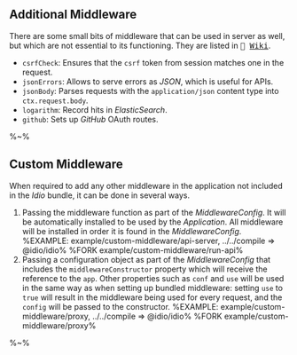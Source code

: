 ## Additional Middleware

There are some small bits of middleware that can be used in server as well, but which are not essential to its functioning. They are listed in <kbd>📖 [Wiki](../../wiki/Additional_Middleware)</kbd>.

- `csrfCheck`: Ensures that the `csrf` token from session matches one in the request.
- `jsonErrors`: Allows to serve errors as _JSON_, which is useful for APIs.
- `jsonBody`: Parses requests with the `application/json` content type into `ctx.request.body`.
- `logarithm`: Record hits in _ElasticSearch_.
- `github`: Sets up _GitHub_ OAuth routes.

%~%

## Custom Middleware

When required to add any other middleware in the application not included in the _Idio_ bundle, it can be done in several ways.

1. Passing the middleware function as part of the <link type="MiddlewareConfig">_MiddlewareConfig_</link>. It will be automatically installed to be used by the _Application_. All middleware will be installed in order it is found in the _MiddlewareConfig_.
    %EXAMPLE: example/custom-middleware/api-server, ../../compile => @idio/idio%
    %FORK example/custom-middleware/run-api%
2. Passing a configuration object as part of the _MiddlewareConfig_ that includes the `middlewareConstructor` property which will receive the reference to the `app`. Other properties such as `conf` and `use` will be used in the same way as when setting up bundled middleware: setting `use` to `true` will result in the middleware being used for every request, and the `config` will be passed to the constructor.
    %EXAMPLE: example/custom-middleware/proxy, ../../compile => @idio/idio%
    %FORK example/custom-middleware/proxy%

%~%